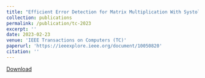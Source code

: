 ```yaml
---
title: "Efficient Error Detection for Matrix Multiplication With Systolic Arrays on FPGAs"
collection: publications
permalink: /publication/tc-2023
excerpt: ''
date: 2023-02-23
venue: 'IEEE Transactions on Computers (TC)'
paperurl: 'https://ieeexplore.ieee.org/document/10050820'
citation: ''
---
```


[Download](https://ieeexplore.ieee.org/document/10050820)
